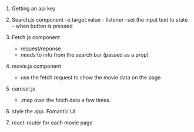 1. Getting an api key

2. Search.js component
    -e.target.value - listener
    -set the input text to state - when button is pressed

3. Fetch.js component
    - request/reponse
    - needs to info from the search bar (passed as a prop)
    
4. movie.js component
    - use the fetch request to show the movie data on the page

5. carosel.js
    - .map over the fetch data a few times.

6. style the app. Fomantic UI

7. react-router for each movie page
